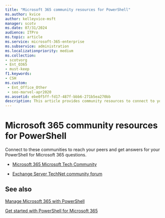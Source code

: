 ```yaml
---
title: "Microsoft 365 community resources for PowerShell"
ms.author: kvice
author: kelleyvice-msft
manager: scotv
ms.date: 07/31/2024
audience: ITPro
ms.topic: article
ms.service: microsoft-365-enterprise
ms.subservice: administration
ms.localizationpriority: medium
ms.collection: 
- scotvorg
- Ent_O365
- must-keep
f1.keywords:
- CSH
ms.custom: 
 - Ent_Office_Other
 - seo-marvel-apr2020
ms.assetid: ebe0f5ff-fd17-487f-bbb6-271b5ea270bb
description: This article provides community resources to connect to your peers and get help for PowerShell for Microsoft 365.
---
```


# Microsoft 365 community resources for PowerShell

Connect to these communities to reach your peers and get answers for your PowerShell for Microsoft 365 questions. 
  
- [Microsoft 365 Microsoft Tech Community](https://techcommunity.microsoft.com/t5/microsoft-365/ct-p/microsoft365)
    
- [Exchange Server TechNet community forum](https://social.technet.microsoft.com/Forums/exchange/home?forum=exchangesvrgeneral)
    
## See also

[Manage Microsoft 365 with PowerShell](manage-microsoft-365-with-microsoft-365-powershell.md)
  
[Get started with PowerShell for Microsoft 365](getting-started-with-microsoft-365-powershell.md)
